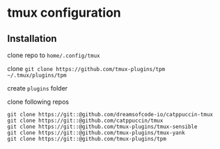# tmux configuration

## Installation
clone repo to ```home/.config/tmux```

clone ```git clone https://github.com/tmux-plugins/tpm ~/.tmux/plugins/tpm```

create ```plugins``` folder

clone following repos
```
git clone https://git::@github.com/dreamsofcode-io/catppuccin-tmux
git clone https://git::@github.com/catppuccin/tmux
git clone https://git::@github.com/tmux-plugins/tmux-sensible
git clone https://git::@github.com/tmux-plugins/tmux-yank
git clone https://git::@github.com/tmux-plugins/tpm
```
